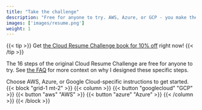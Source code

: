 ```yaml
---
title: "Take the challenge"
description: "Free for anyone to try. AWS, Azure, or GCP - you make the choice!"
images: ['images/resume.png']
weight: 1
---
```


{{< tip >}}
Get [the Cloud Resume Challenge book for 10% off](https://forrestbrazeal.gumroad.com/l/cloud-resume-challenge-book/website-offer) right now!
{{< /tip >}}

The 16 steps of the original Cloud Resume Challenge are free for anyone to try. See [the FAQ](../faq) for more context on why I designed these specific steps.

Choose AWS, Azure, or Google Cloud-specific instructions to get started.
{{< block "grid-1 mt-2" >}}
{{< column >}}
{{< button "googlecloud" "GCP" >}}
{{< button "aws" "AWS" >}}
{{< button "azure" "Azure" >}}
{{< /column >}}
{{< /block >}}